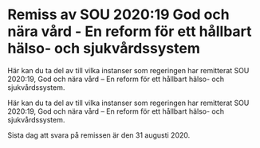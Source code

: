 # Remiss av SOU 2020:19 God och nära vård - En reform för ett hållbart hälso- och sjukvårdssystem

Här kan du ta del av till vilka instanser som regeringen har remitterat SOU 2020:19, God och nära vård – En reform för ett hållbart hälso- och sjukvårdssystem.

Här kan du ta del av till vilka instanser som regeringen har remitterat SOU 2020:19, God och nära vård – En reform för ett hållbart hälso- och sjukvårdssystem.

Sista dag att svara på remissen är den 31 augusti 2020.
